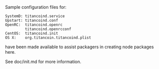 Sample configuration files for:
```
SystemD: titancoind.service
Upstart: titancoind.conf
OpenRC:  titancoind.openrc
         titancoind.openrcconf
CentOS:  titancoind.init
OS X:    org.titancoin.titancoind.plist
```
have been made available to assist packagers in creating node packages here.

See doc/init.md for more information.
